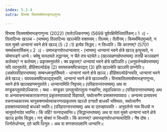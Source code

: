 ```yaml
---
index: 5.2.4
sutra: विभाषा तिलमाषोमाभङ्गाऽणुभ्यः

---
```

 विभाषा तिलमाषोमाभङ्गाणुभ्यः (2022) (यतोऽधिकरणम्) (5699 पूर्वपक्षिविधिवार्तिकम्॥ 1 ॥) - तिलादिभ्यः खञ्ञ्च - (भाष्यम्) तिलादिभ्यः खञ्ञ्चेति वक्तव्यम्। तिल्यम्। तैलीनम्। किमर्थंमिदमुच्यते, न यता मुक्ते धान्यानां भवने क्षेत्रे खञ्ञ् (5।2।1) इत्येव सिद्धम्। न सिध्यति। किं कारणम्? (5701 समर्थकवार्तिकम्॥ 2 ॥) - उमाभङ्गयोरधान्यत्वात् - (भाष्यम्) धान्यानां भवने क्षेत्रे खञ्ञ् इत्युच्यते, न चोमाभङ्गे धान्ये। चमेषु यत्पठ्यते तद्धान्यम्, न चैते तत्र पठ्येते॥ (खञ्ञ्ग्रहणाक्षेपभाष्यम्) तत्तर्हि कञ्ञ्ग्रहणं कर्तव्यम्? न कर्तव्यम्। प्रकृतमनुवर्तते। क्व प्रकृतम्? धान्यायां भवने क्षेत्रे खञ्ञिति॥ (अनुवर्तनाक्षेपभाष्यम्) यदि तदनुवर्तते, व्रीहिशाल्योर्ढक् (2) यवयवकषष्टिकाद्यत् (3) इति खञ्ञ्चेति खञ्ञपि प्राप्नोति॥ (आक्षेपपरिहारभाष्यम्) सम्बन्धमनुवर्तिष्यते - धान्यानां भवने क्षेत्रे खञ्ञ्। व्रीहिशाल्योर्ढग्भवति, धान्यानां भवने क्षेत्रे खञ्ञ्। यवयवकषष्टिकाद्यद्भवति, धान्यानां भवने क्षेत्रे खञ्ञ्भवति। विभाषातिलमाषोमाभङ्गाणुभ्यः, भवने क्षेत्रे खञ्ञ्ग्रहणमनुवर्तते। धान्यानामिति निवृत्तम्॥ (परिहारान्तरभाष्यम्) अथ वा मण्डूकप्लुतयोऽधिकाराः। यथा - मण्डूका उत्प्लुत्योत्प्लुत्य गच्छन्ति, तद्वदधिकाराः॥ (परिहारान्तरभाष्यम्) अथ वा अन्यवचनाच्चकाराकरणात् प्रकृतस्यापवादो विज्ञायते, यथोत्सर्गेण प्रसक्तस्यापवादः। अन्यस्य प्रत्ययस्य वचनाच्चकारस्य चानुकषणार्थस्याकरणात्प्रकृतस्य खञ्ञो ठग्यतौ बाधकौ भविष्यतः, यथोत्सर्गेण प्रसक्तस्यापवादो बाधको भवति॥ (परिहारान्तरभाष्यम्) अथ वा एतज्ज्ञापयति - अनुवर्तन्ते नाम विधयो न चानुवर्तनादेव भवन्ति। किं तर्हि? यत्नाद्भवन्ति॥ (सिद्धान्तभाष्यम्) अथ वा यता मुक्ते धान्यानां भवने क्षेत्रे खञ्ञ् इत्येव सिद्धम्। ननु चोक्तं न सिध्यति। किं कारणम्? उमाभङ्गयोरधान्यत्वादिति। नैष दोषः। धिनोतेर्धान्यम्, एते चापि धिनुतः। अथ वा शणसप्तदशानि धान्यानि॥ 